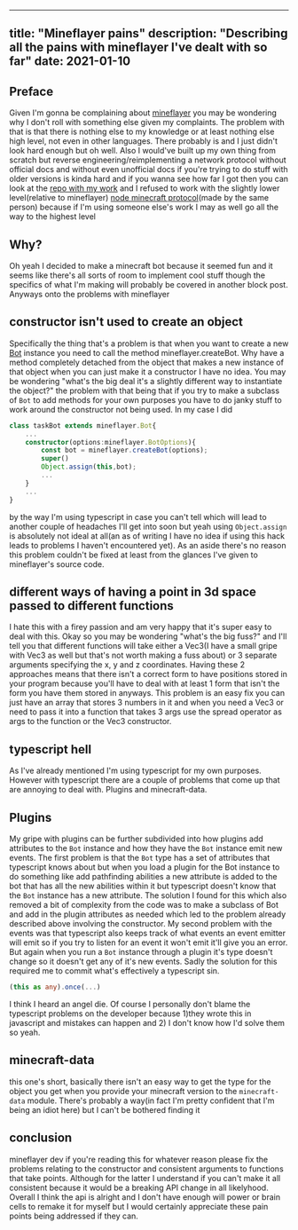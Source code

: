 
---
title: "Mineflayer pains"
description: "Describing all the pains with mineflayer I've dealt with so far"
date: 2021-01-10
---
## Preface
Given I'm gonna be complaining about [mineflayer](https://github.com/PrismarineJS/mineflayer) you may be wondering why I don't roll with something else given my complaints. The problem with that is that there is nothing else to my knowledge or at least nothing else high level, not even in other languages. There probably is and I just didn't look hard enough but oh well. Also I would've built up my own thing from scratch but reverse engineering/reimplementing a network protocol without official docs and without even unofficial docs if you're trying to do stuff with older versions is kinda hard and if you wanna see how far I got then you can look at the [repo with my work](https://github.com/Pagwin-Fedora/McProtocolLearning) and I refused to work with the slightly lower level(relative to mineflayer) [node minecraft protocol](https://github.com/PrismarineJS/node-minecraft-protocol)(made by the same person) because if I'm using someone else's work I may as well go all the way to the highest level
## Why?
Oh yeah I decided to make a minecraft bot because it seemed fun and it seems like there's all sorts of room to implement cool stuff though the specifics of what I'm making will probably be covered in another block post. Anyways onto the problems with mineflayer
## constructor isn't used to create an object
Specifically the thing that's a problem is that when you want to create a new [Bot](https://github.com/PrismarineJS/mineflayer/blob/master/docs/api.md#bot) instance you need to call the method mineflayer.createBot. Why have a method completely detached from the object that makes a new instance of that object when you can just make it a constructor I have no idea. You may be wondering "what's the big deal it's a slightly different way to instantiate the object?" the problem with that being that if you try to make a subclass of `Bot` to add methods for your own purposes you have to do janky stuff to work around the constructor not being used. In my case I did
```typescript
class taskBot extends mineflayer.Bot{
	...
	constructor(options:mineflayer.BotOptions){
		const bot = mineflayer.createBot(options);
		super()
		Object.assign(this,bot);
		...
	}
	...
}
```
by the way I'm using typescript in case you can't tell which will lead to another couple of headaches I'll get into soon but yeah using `Object.assign` is absolutely not ideal at all(an as of writing I have no idea if using this hack leads to problems I haven't encountered yet). As an aside there's no reason this problem couldn't be fixed at least from the glances I've given to mineflayer's source code.
## different ways of having a point in 3d space passed to different functions
I hate this with a firey passion and am very happy that it's super easy to deal with this. Okay so you may be wondering "what's the big fuss?" and I'll tell you that different functions will take either a Vec3(I have a small gripe with Vec3 as well but that's not worth making a fuss about) or 3 separate arguments specifying the x, y and z coordinates. Having these 2 approaches means that there isn't a correct form to have positions stored in your program because you'll have to deal with at least 1 form that isn't the form you have them stored in anyways. This problem is an easy fix you can just have an array that stores 3 numbers in it and when you need a Vec3 or need to pass it into a function that takes 3 args use the spread operator as args to the function or the Vec3 constructor.
## typescript hell
As I've already mentioned I'm using typescript for my own purposes. However with typescript there are a couple of problems that come up that are annoying to deal with. Plugins and minecraft-data. 
## Plugins
My gripe with plugins can be further subdivided into how plugins add attributes to the `Bot` instance and how they have the `Bot` instance emit new events. The first problem is that the `Bot` type has a set of attributes that typescript knows about but when you load a plugin for the Bot instance to do something like add pathfinding abilities a new attribute is added to the bot that has all the new abilities within it but typescript doesn't know that the `Bot` instance has a new attribute. The solution I found for this which also removed a bit of complexity from the code was to make a subclass of Bot and add in the plugin attributes as needed which led to the problem already described above involving the constructor. My second problem with the events was that typescript also keeps track of what events an event emitter will emit so if you try to listen for an event it won't emit it'll give you an error. But again when you run a `Bot` instance through a plugin it's type doesn't change so it doesn't get any of it's new events. Sadly the solution for this required me to commit what's effectively a typescript sin.
```typescript
(this as any).once(...)
```
I think I heard an angel die. Of course I personally don't blame the typescript problems on the developer because 1)they wrote this in javascript and mistakes can happen and 2) I don't know how I'd solve them so yeah.
## minecraft-data
this one's short, basically there isn't an easy way to get the type for the object you get when you provide your minecraft version to the `minecraft-data` module. There's probably a way(in fact I'm pretty confident that I'm being an idiot here) but I can't be bothered finding it
## conclusion
mineflayer dev if you're reading this for whatever reason please fix the problems relating to the constructor and consistent arguments to functions that take points. Although for the latter I understand if you can't make it all consistent because it would be a breaking API change in all likelyhood. Overall I think the api is alright and I don't have enough will power or brain cells to remake it for myself but I would certainly appreciate these pain points being addressed if they can.
